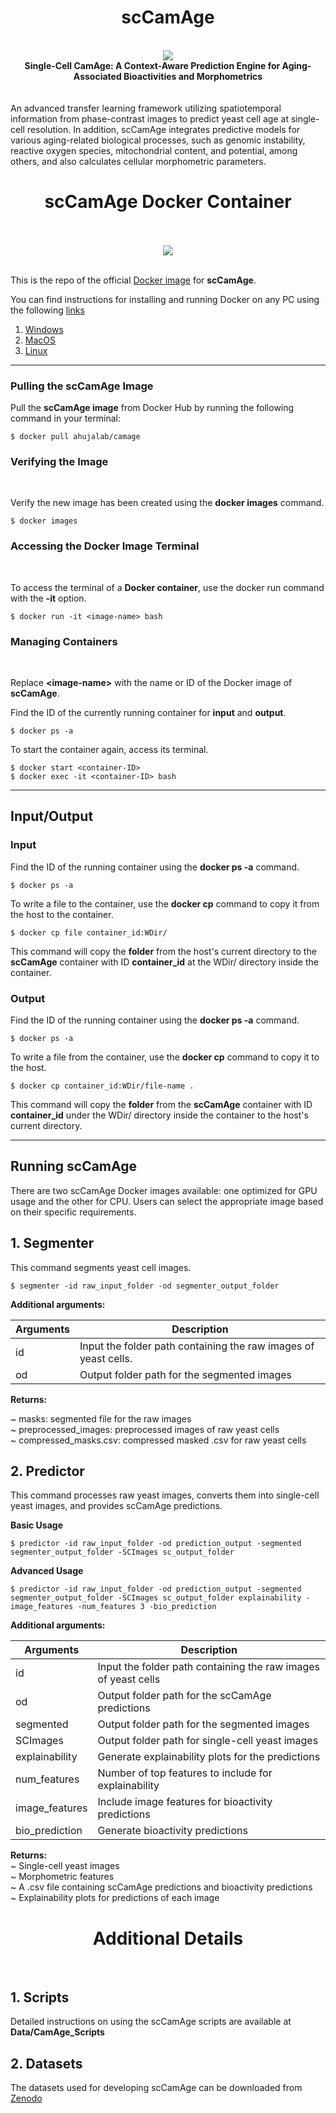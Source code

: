 <div align="center"> <h1>scCamAge </h1> </div>
 <br>
<div align="center">
<img src="Data/Images/CamAge.png"></div>

<div align="center"><b>Single-Cell CamAge: A Context-Aware Prediction Engine for Aging-Associated Bioactivities and Morphometrics</b></div><br><br>
An advanced transfer learning framework utilizing spatiotemporal information from phase-contrast images to predict yeast cell age at single-cell resolution. In addition, scCamAge integrates predictive models for various aging-related biological processes, such as genomic instability, reactive oxygen species, mitochondrial content, and potential, among others, and also calculates cellular morphometric parameters.


<div align="center"> <h1>scCamAge Docker Container </h1> </div>
<br>
<br>
<div align="center">
<img src="/Data/Images/Docker_CamAge1.png"></div>
<br>

This is the repo of the official [Docker image](https://hub.docker.com/r/ahujalab/camage) for **scCamAge**.


You can find instructions for installing and running Docker on any PC using the following [links](https://docs.docker.com/engine/install/) 
1. [Windows](https://docs.docker.com/desktop/install/windows-install/)
2. [MacOS](https://docs.docker.com/desktop/install/mac-install/)
3. [Linux](https://docs.docker.com/desktop/install/linux-install/)


---

<h3>Pulling the scCamAge Image</h3>

Pull the **scCamAge image** from Docker Hub by running the following command in your terminal:

```
$ docker pull ahujalab/camage
```
<h3>Verifying the Image</h3><br>

Verify the new image has been created using the **docker images** command.
```
$ docker images
```
<h3>Accessing the Docker Image Terminal</h3><br>

To access the terminal of a **Docker container**, use the docker run command with the **-it** option.
```
$ docker run -it <image-name> bash
```

<h3>Managing Containers</h3><br>

Replace **<image-name\>** with the name or ID of the Docker image of **scCamAge**.

Find the ID of the currently running container for **input** and **output**.
```
$ docker ps -a
```
To start the container again, access its terminal. 
```
$ docker start <container-ID>
$ docker exec -it <container-ID> bash
```
---


## Input/Output

### Input 
Find the ID of the running container using the **docker ps -a** command.
```
$ docker ps -a
```
To write a file to the container, use the **docker cp** command to copy it from the host to the container.
```
$ docker cp file container_id:WDir/
```
This command will copy the **folder** from the host's current directory to the **scCamAge** container with ID **container_id** at the WDir/ directory inside the container.

### Output
Find the ID of the running container using the **docker ps -a** command.
```
$ docker ps -a
```
To write a file from the container, use the **docker cp** command to copy it to the host.
```
$ docker cp container_id:WDir/file-name .
```
This command will copy the **folder** from the **scCamAge** container with ID **container_id** under the WDir/ directory inside the container to the host's current directory.

---



## Running scCamAge
There are two scCamAge Docker images available: one optimized for GPU usage and the other for CPU. Users can select the appropriate image based on their specific requirements.

## 1. Segmenter
This command segments yeast cell images.
```
$ segmenter -id raw_input_folder -od segmenter_output_folder
```
<b>Additional arguments:</b>

| Arguments | Description |
| -------- | -------- |
| id | Input the folder path containing the raw images of yeast cells. |
| od | Output folder path for the segmented images |

<b>Returns:</b>

~ masks: segmented file for the raw images <br>
~ preprocessed_images: preprocessed images of raw yeast cells <br>
~ compressed_masks.csv: compressed masked .csv for raw yeast cells <br>



## 2. Predictor
This command processes raw yeast images, converts them into single-cell yeast images, and provides scCamAge predictions.

<b>Basic Usage</b>
```
$ predictor -id raw_input_folder -od prediction_output -segmented segmenter_output_folder -SCImages sc_output_folder
```
<b> Advanced Usage</b>
```
$ predictor -id raw_input_folder -od prediction_output -segmented segmenter_output_folder -SCImages sc_output_folder explainability -image_features -num_features 3 -bio_prediction
```
<b>Additional arguments:</b>

| Arguments | Description |
| -------- | -------- |
| id | Input the folder path containing the raw images of yeast cells|
| od | Output folder path for the scCamAge predictions|
| segmented | Output folder path for the segmented images|
| SCImages | Output folder path for single-cell yeast images|
| explainability | Generate explainability plots for the predictions|
| num_features | Number of top features to include for explainability|
| image_features | Include image features for bioactivity predictions|
| bio_prediction | Generate bioactivity predictions|

<b>Returns:</b><br>
~ Single-cell yeast images<br>
~ Morphometric features<br>
~ A .csv file containing scCamAge predictions and bioactivity predictions<br>
~ Explainability plots for predictions of each image<br>

<div align="center"> <h1>Additional Details </h1> </div>
<br>

## 1. Scripts
Detailed instructions on using the scCamAge scripts are available at <b>Data/CamAge_Scripts</b>

## 2. Datasets
The datasets used for developing scCamAge can be downloaded from [Zenodo](https://zenodo.org/records/11209124)


